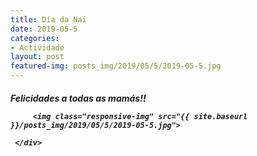 ```yaml
---
title: Día da Nai
date: 2019-05-5
categories:
- Actividade
layout: post
featured-img: posts_img/2019/05/5/2019-05-5.jpg
---
```

 <h5 class="center header text_h2">
Felicidades a todas as mamás!!
 <!--more-->


<div class="row">
     <div class="col s12 m12">
	 
         <img class="responsive-img" src="{{ site.baseurl }}/posts_img/2019/05/5/2019-05-5.jpg">
		 
     </div>
 </div>
